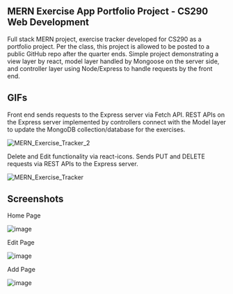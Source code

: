 <h2>MERN Exercise App Portfolio Project - CS290 Web Development</h2>

Full stack MERN project, exercise tracker developed for CS290 as a portfolio project.  Per the class, this project is allowed to be posted to a public GitHub repo after the quarter ends.  Simple project demonstrating a view layer by react, model layer handled by Mongoose on the server side, and controller layer using Node/Express to handle requests by the front end.

<h2>GIFs</h2>

Front end sends requests to the Express server via Fetch API.  REST APIs on the Express server implemented by controllers connect with the Model layer to update the MongoDB collection/database for the exercises.

![MERN_Exercise_Tracker_2](https://user-images.githubusercontent.com/91037796/198755149-ef6cd095-9a8e-41ee-82b9-bea32f456076.gif)

Delete and Edit functionality via react-icons.  Sends PUT and DELETE requests via REST APIs to the Express server.

![MERN_Exercise_Tracker](https://user-images.githubusercontent.com/91037796/198755045-1404cd71-40a5-45d1-911f-f548adf04cef.gif)


<h2>Screenshots</h2>

Home Page

![image](https://user-images.githubusercontent.com/91037796/198750798-c9fe7ffd-fe7a-4e05-93da-811ff8dbbaea.png)

Edit Page

![image](https://user-images.githubusercontent.com/91037796/198751123-ac14c1f4-f129-41c6-b152-17040085d083.png)

Add Page

![image](https://user-images.githubusercontent.com/91037796/198751194-20d70270-1256-49c6-a4f3-ff2cbfbb72c1.png)
